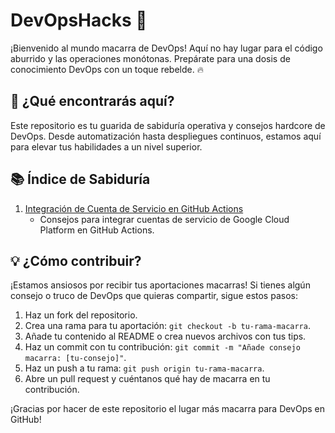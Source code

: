 # DevOpsHacks 🦔

¡Bienvenido al mundo macarra de DevOps! Aquí no hay lugar para el código aburrido y las operaciones monótonas. Prepárate para una dosis de conocimiento DevOps con un toque rebelde. 🔥

## 🚀 ¿Qué encontrarás aquí?

Este repositorio es tu guarida de sabiduría operativa y consejos hardcore de DevOps. Desde automatización hasta despliegues continuos, estamos aquí para elevar tus habilidades a un nivel superior.

## 📚 Índice de Sabiduría

1. [Integración de Cuenta de Servicio en GitHub Actions](GCPServiceAccountAsGHActionSecret.md)
   - Consejos para integrar cuentas de servicio de Google Cloud Platform en GitHub Actions.

## 💡 ¿Cómo contribuir?

¡Estamos ansiosos por recibir tus aportaciones macarras! Si tienes algún consejo o truco de DevOps que quieras compartir, sigue estos pasos:

1. Haz un fork del repositorio.
2. Crea una rama para tu aportación: `git checkout -b tu-rama-macarra`.
3. Añade tu contenido al README o crea nuevos archivos con tus tips.
4. Haz un commit con tu contribución: `git commit -m "Añade consejo macarra: [tu-consejo]"`.
5. Haz un push a tu rama: `git push origin tu-rama-macarra`.
6. Abre un pull request y cuéntanos qué hay de macarra en tu contribución.

¡Gracias por hacer de este repositorio el lugar más macarra para DevOps en GitHub!
